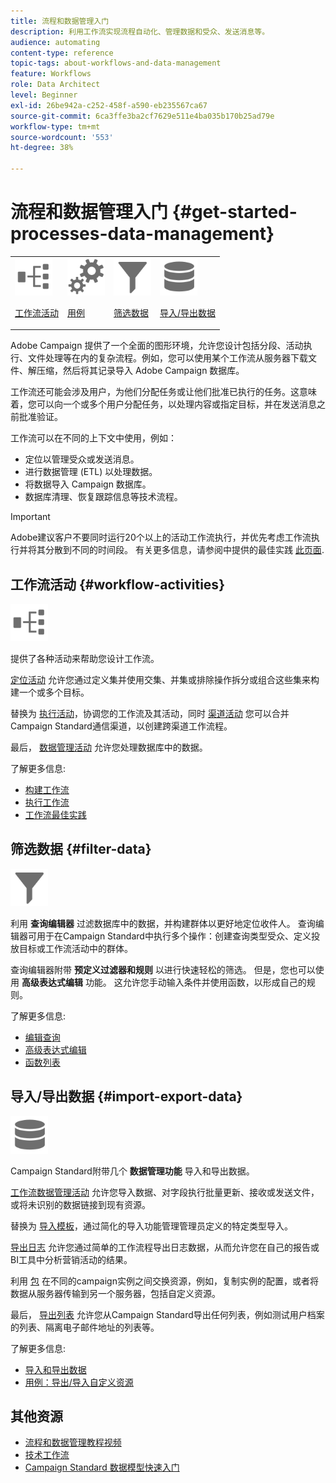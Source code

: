 ```yaml
---
title: 流程和数据管理入门
description: 利用工作流实现流程自动化、管理数据和受众、发送消息等。
audience: automating
content-type: reference
topic-tags: about-workflows-and-data-management
feature: Workflows
role: Data Architect
level: Beginner
exl-id: 26be942a-c252-458f-a590-eb235567ca67
source-git-commit: 6ca3ffe3ba2cf7629e511e4ba035b170b25ad79e
workflow-type: tm+mt
source-wordcount: '553'
ht-degree: 38%

---
```


# 流程和数据管理入门 {#get-started-processes-data-management}

<table>
<tr>
<td><img src="assets/do-not-localize/icon_workflows.svg" width="60px"><p><a href="#workflow-activities">工作流活动</a></p></td><td><img src="assets/do-not-localize/icon_activities.svg" width="60px"><p><a href="../../automating/using/workflow-created-query-with-complement.md">用例</a></p></td><td><img src="assets/do-not-localize/icon_filter.svg" width="60px"><p><a href="#filter-data">筛选数据</a></p></td>
<td><img src="assets/do-not-localize/icon_manage.svg" width="60px"><p><a href="#import-export-data">导入/导出数据</a></p></td></tr>
</table>

Adobe Campaign 提供了一个全面的图形环境，允许您设计包括分段、活动执行、文件处理等在内的复杂流程。例如，您可以使用某个工作流从服务器下载文件、解压缩，然后将其记录导入 Adobe Campaign 数据库。

工作流还可能会涉及用户，为他们分配任务或让他们批准已执行的任务。这意味着，您可以向一个或多个用户分配任务，以处理内容或指定目标，并在发送消息之前批准验证。

工作流可以在不同的上下文中使用，例如：

* 定位以管理受众或发送消息。
* 进行数据管理 (ETL) 以处理数据。
* 将数据导入 Campaign 数据库。
* 数据库清理、恢复跟踪信息等技术流程。

>[!IMPORTANT]
>
> Adobe建议客户不要同时运行20个以上的活动工作流执行，并优先考虑工作流执行并将其分散到不同的时间段。 有关更多信息，请参阅中提供的最佳实践 [此页面](../../automating/using/best-practices-workflows.md).

## 工作流活动 {#workflow-activities}

<img src="assets/do-not-localize/icon_workflows.svg" width="60px">

提供了各种活动来帮助您设计工作流。

[定位活动](../../automating/using/about-targeting-activities.md) 允许您通过定义集并使用交集、并集或排除操作拆分或组合这些集来构建一个或多个目标。

替换为 [执行活动](../../automating/using/about-execution-activities.md)，协调您的工作流及其活动，同时 [渠道活动](../../automating/using/about-channel-activities.md) 您可以合并Campaign Standard通信渠道，以创建跨渠道工作流程。

最后， [数据管理活动](../../automating/using/about-data-management-activities.md) 允许您处理数据库中的数据。

了解更多信息:

* [构建工作流](../../automating/using/building-a-workflow.md)
* [执行工作流](../../automating/using/about-workflow-execution.md)
* [工作流最佳实践](../../automating/using/best-practices-workflows.md)

## 筛选数据 {#filter-data}

<img src="assets/do-not-localize/icon_filter.svg" width="60px">

利用 **查询编辑器** 过滤数据库中的数据，并构建群体以更好地定位收件人。 查询编辑器可用于在Campaign Standard中执行多个操作：创建查询类型受众、定义投放目标或工作流活动中的群体。

查询编辑器附带 **预定义过滤器和规则** 以进行快速轻松的筛选。 但是，您也可以使用 **高级表达式编辑** 功能。 这允许您手动输入条件并使用函数，以形成自己的规则。

了解更多信息:

* [编辑查询](../../automating/using/editing-queries.md)
* [高级表达式编辑](../../automating/using/advanced-expression-editing.md)
* [函数列表](../../automating/using/list-of-functions.md)

## 导入/导出数据 {#import-export-data}

<img src="assets/do-not-localize/icon_manage.svg" width="60px">

Campaign Standard附带几个 **数据管理功能** 导入和导出数据。

[工作流数据管理活动](../../automating/using/about-data-management-activities.md) 允许您导入数据、对字段执行批量更新、接收或发送文件，或将未识别的数据链接到现有资源。

替换为 [导入模板](../../automating/using/importing-data-with-import-templates.md)，通过简化的导入功能管理管理员定义的特定类型导入。

[导出日志](../../automating/using/exporting-logs.md) 允许您通过简单的工作流程导出日志数据，从而允许您在自己的报告或BI工具中分析营销活动的结果。

利用 [包](../../automating/using/managing-packages.md) 在不同的campaign实例之间交换资源，例如，复制实例的配置，或者将数据从服务器传输到另一个服务器，包括自定义资源。

最后， [导出列表](../../automating/using/exporting-lists.md) 允许您从Campaign Standard导出任何列表，例如测试用户档案的列表、隔离电子邮件地址的列表等。

了解更多信息:

* [导入和导出数据](../../automating/using/about-data-import-and-export.md)
* [用例：导出/导入自定义资源](../../automating/using/exporting-importing-custom-resources.md)

## 其他资源

* [流程和数据管理教程视频](https://experienceleague.adobe.com/docs/campaign-standard-learn/tutorials/managing-processes-and-data/creating-a-workflow.html?lang=zh-Hans)
* [技术工作流](../../administration/using/technical-workflows.md)
* [Campaign Standard 数据模型快速入门](../../developing/using/get-started-data-model.md)
